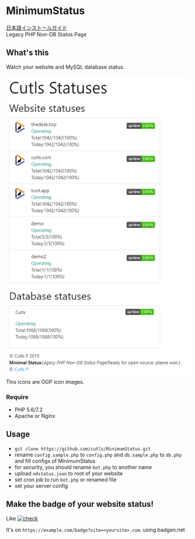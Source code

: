 # MinimumStatus

[日本語インストールガイド](INSTALL.ja.md)  
Legacy PHP Non-DB Status Page

## What's this

Watch your website and MySQL database status.  

![screenshot](https://raw.githubusercontent.com/cutls/MinimumStatus/master/minimal.png)  
This icons are OGP icon images.

### Require

* PHP 5.6/7.2
* Apache or Nginx

## Usage
  
* `git clone https://github.com/cutls/MinimumStatus.git`
* rename `config.sample.php` to `config.php` and `db.sample.php` to `db.php` and fill configs of MinimumStatus
* for security, you should rename `bot.php` to another name
* upload `ndstatus.json` to root of your website
* set cron job to run `bot.php` or renamed file
* set your server config

## Make the badge of your website status!

Like [![check](https://status.cutls.com/badge/?site=thedesk.top)](https://status.cutls.com) 

It's on `https://example.com/badge?site=<yoursite>.com`. using badgen.net